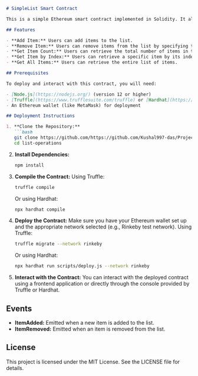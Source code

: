 ```markdown
# SimpleList Smart Contract

This is a simple Ethereum smart contract implemented in Solidity. It allows users to manage a list of items by adding and removing them. The contract emits events when items are added or removed, providing transparency in transactions.

## Features

- **Add Item:** Users can add items to the list.
- **Remove Item:** Users can remove items from the list by specifying the index.
- **Get Item Count:** Users can retrieve the total number of items in the list.
- **Get Item by Index:** Users can retrieve a specific item by its index.
- **Get All Items:** Users can retrieve the entire list of items.

## Prerequisites

To deploy and interact with this contract, you will need:

- [Node.js](https://nodejs.org/) (version 12 or higher)
- [Truffle](https://www.trufflesuite.com/truffle) or [Hardhat](https://hardhat.org/) for development and testing
- An Ethereum wallet (like MetaMask) for deployment

## Deployment Instructions

1. **Clone the Repository:**
   ```bash
   git clone https://github.com/https://github.com/Kushal997-das/Project-Guidance/tree/main/Blockchain%20Development/Basic/Arithmetic/list-operations.git
   cd list-operations
   ```

2. **Install Dependencies:**
   ```bash
   npm install
   ```

3. **Compile the Contract:**
   Using Truffle:
   ```bash
   truffle compile
   ```

   Or using Hardhat:
   ```bash
   npx hardhat compile
   ```

4. **Deploy the Contract:**
   Make sure you have your Ethereum wallet set up and the appropriate network selected (e.g., Rinkeby test network).
   Using Truffle:
   ```bash
   truffle migrate --network rinkeby
   ```

   Or using Hardhat:
   ```bash
   npx hardhat run scripts/deploy.js --network rinkeby
   ```

5. **Interact with the Contract:**
   You can interact with the deployed contract using a frontend application or directly through the console provided by Truffle or Hardhat.

## Events

- **ItemAdded:** Emitted when a new item is added to the list.
- **ItemRemoved:** Emitted when an item is removed from the list.

## License

This project is licensed under the MIT License. See the LICENSE file for details.
```